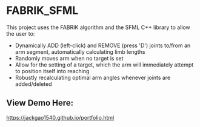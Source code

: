 # FABRIK_SFML
This project uses the FABRIK algorithm and the SFML C++ library to allow the user to:
- Dynamically ADD (left-click) and REMOVE (press 'D') joints to/from an arm segment, automatically calculating limb lengths
- Randomly moves arm when no target is set
- Allow for the setting of a target, which the arm will immediately attempt to position itself into reaching
- Robustly recalculating optimal arm angles whenever joints are added/deleted

## View Demo Here:
https://jackgao1540.github.io/portfolio.html

